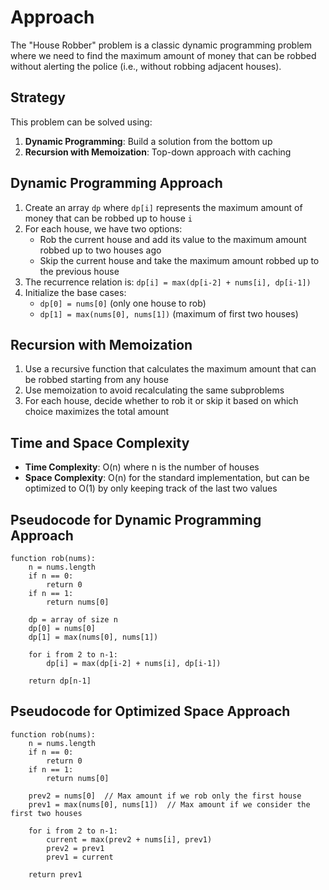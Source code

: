 # Approach

The "House Robber" problem is a classic dynamic programming problem where we need to find the maximum amount of money that can be robbed without alerting the police (i.e., without robbing adjacent houses).

## Strategy

This problem can be solved using:
1. **Dynamic Programming**: Build a solution from the bottom up
2. **Recursion with Memoization**: Top-down approach with caching

## Dynamic Programming Approach
1. Create an array `dp` where `dp[i]` represents the maximum amount of money that can be robbed up to house `i`
2. For each house, we have two options:
   - Rob the current house and add its value to the maximum amount robbed up to two houses ago
   - Skip the current house and take the maximum amount robbed up to the previous house
3. The recurrence relation is: `dp[i] = max(dp[i-2] + nums[i], dp[i-1])`
4. Initialize the base cases: 
   - `dp[0] = nums[0]` (only one house to rob)
   - `dp[1] = max(nums[0], nums[1])` (maximum of first two houses)

## Recursion with Memoization
1. Use a recursive function that calculates the maximum amount that can be robbed starting from any house
2. Use memoization to avoid recalculating the same subproblems
3. For each house, decide whether to rob it or skip it based on which choice maximizes the total amount

## Time and Space Complexity
- **Time Complexity**: O(n) where n is the number of houses
- **Space Complexity**: O(n) for the standard implementation, but can be optimized to O(1) by only keeping track of the last two values

## Pseudocode for Dynamic Programming Approach
```
function rob(nums):
    n = nums.length
    if n == 0:
        return 0
    if n == 1:
        return nums[0]
    
    dp = array of size n
    dp[0] = nums[0]
    dp[1] = max(nums[0], nums[1])
    
    for i from 2 to n-1:
        dp[i] = max(dp[i-2] + nums[i], dp[i-1])
    
    return dp[n-1]
```

## Pseudocode for Optimized Space Approach
```
function rob(nums):
    n = nums.length
    if n == 0:
        return 0
    if n == 1:
        return nums[0]
    
    prev2 = nums[0]  // Max amount if we rob only the first house
    prev1 = max(nums[0], nums[1])  // Max amount if we consider the first two houses
    
    for i from 2 to n-1:
        current = max(prev2 + nums[i], prev1)
        prev2 = prev1
        prev1 = current
    
    return prev1
```
